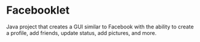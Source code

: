 # Facebooklet
Java project that creates a GUI similar to Facebook with the ability to create a profile, add friends, update status, add pictures, and more.  

